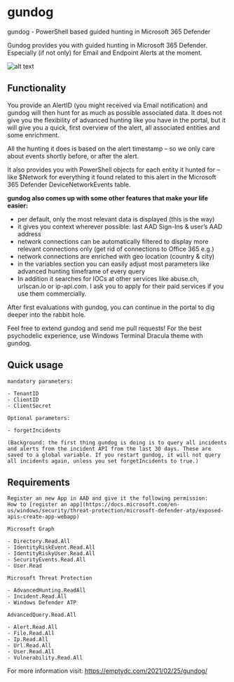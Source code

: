 # gundog
gundog - PowerShell based guided hunting in Microsoft 365 Defender

Gundog provides you with guided hunting in Microsoft 365 Defender. Especially (if not only) for Email and 
Endpoint Alerts at the moment.

![alt text](http://100pcloud.com/vid-title.png)

## Functionality

You provide an AlertID (you might received via Email notification) and gundog will then hunt for as much as possible 
associated data. It does not give you the flexibility of advanced hunting like you have in the portal, but it will give you a quick, first overview of  the alert, all associated entities and some enrichment.

All the hunting it does is based on the alert timestamp – so we only care about events shortly before, or after the alert.

It also provides you with PowerShell objects for each entity it hunted for – like $Network for everything it found related to this alert in the Microsoft 365 Defender DeviceNetworkEvents table.

**gundog also comes up with some other features that make your life easier:**

- per default, only the most relevant data is displayed (this is the way)
- it gives you context wherever possible: last AAD Sign-Ins & user’s AAD address
- network connections can be automatically filtered to display more relevant connections only (get rid of connections to Office 365 e.g.)
- network connections are enriched with geo location (country & city)
- in the variables section you can easily adjust most parameters like advanced hunting timeframe of every query
- In addition it searches for IOCs at other services like abuse.ch, urlscan.io or ip-api.com. I ask you to apply for their paid services if you use them commercially.

After first evaluations with gundog, you can continue in the portal to dig deeper into the rabbit hole.

Feel free to extend gundog and send me pull requests! For the best psychodelic experience, use Windows 
Terminal Dracula theme with gundog. 

## Quick usage
```
mandatory parameters:

- TenantID
- ClientID
- ClientSecret

Optional parameters:

- forgetIncidents

(Background: the first thing gundog is doing is to query all incidents and alerts from the incident API from the last 30 days. These are 
saved to a global variable. If you restart gundog, it will not query all incidents again, unless you set forgetIncidents to true.)
```
## Requirements
```
Register an new App in AAD and give it the following permission:
How to [register an app](https://docs.microsoft.com/en-us/windows/security/threat-protection/microsoft-defender-atp/exposed-apis-create-app-webapp)

Microsoft Graph

- Directory.Read.All
- IdentityRiskEvent.Read.All
- IdentityRiskyUser.Read.All
- SecurityEvents.Read.All
- User.Read

Microsoft Threat Protection

- AdvancedHunting.ReadAll
- Incident.Read.All
- Windows Defender ATP

AdvancedQuery.Read.All

- Alert.Read.All
- File.Read.All
- Ip.Read.All
- Url.Read.All
- User.Read.All
- Vulnerability.Read.All

```
For more information visit: https://emptydc.com/2021/02/25/gundog/


